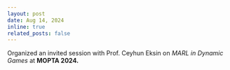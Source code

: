 ```yaml
---
layout: post
date: Aug 14, 2024
inline: true
related_posts: false
---
```

Organized an invited session with Prof. Ceyhun Eksin on <em> MARL in Dynamic Games </em> at **MOPTA 2024.**

